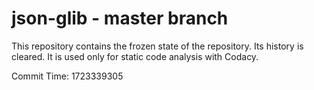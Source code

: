 # json-glib - master branch

This repository contains the frozen state of the repository.
Its history is cleared. It is used only for static code
analysis with Codacy.

Commit Time: 1723339305